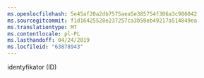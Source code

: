 ```yaml
---
ms.openlocfilehash: 5e45af20a2db7575aea5e385754f306a3c986042
ms.sourcegitcommit: f1d16425528e237257ca3b58eb49217a514849ea
ms.translationtype: MT
ms.contentlocale: pl-PL
ms.lasthandoff: 04/24/2019
ms.locfileid: "63878943"
---
```

identyfikator (ID)